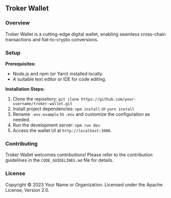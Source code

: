 ## Troker Wallet

### Overview
Troker Wallet is a cutting-edge digital wallet, enabling seamless cross-chain transactions and fiat-to-crypto conversions.

### Setup

**Prerequisites:**
- Node.js and npm (or Yarn) installed locally.
- A suitable text editor or IDE for code editing.

**Installation Steps:**

1. Clone the repository: `git clone https://github.com/your-username/troker-wallet.git`
2. Install project dependencies: `npm install` or `yarn install`
3. Rename `.env.example` to `.env` and customize the configuration as needed.
4. Run the development server: `npm run dev`
5. Access the wallet UI at `http://localhost:3000`.

### Contributing

Troker Wallet welcomes contributions! Please refer to the contribution guidelines in the `CODE_GUIDELINES.md` file for details.

### License

Copyright © 2023 Your Name or Organization. Licensed under the Apache License, Version 2.0.

